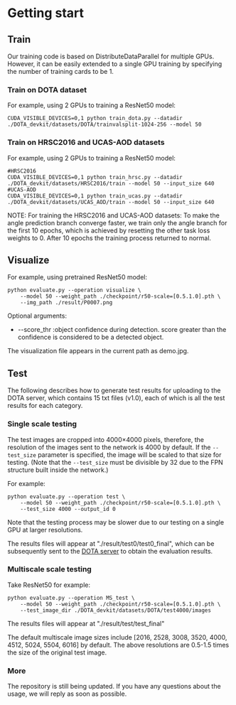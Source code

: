 # Getting start 
## Train
Our training code is based on DistributeDataParallel for multiple GPUs. However, it can be easily extended to a single GPU training by specifying the number of training cards to be 1.
### Train on DOTA dataset 
For example, using 2 GPUs to training a ResNet50 model:
```
CUDA_VISIBLE_DEVICES=0,1 python train_dota.py --datadir ./DOTA_devkit/datasets/DOTA/trainvalsplit-1024-256 --model 50 
```
### Train on HRSC2016 and UCAS-AOD datasets 
For example, using 2 GPUs to training a ResNet50 model:
```
#HRSC2016
CUDA_VISIBLE_DEVICES=0,1 python train_hrsc.py --datadir ./DOTA_devkit/datasets/HRSC2016/train --model 50 --input_size 640
#UCAS-AOD
CUDA_VISIBLE_DEVICES=0,1 python train_ucas.py --datadir ./DOTA_devkit/datasets/UCAS_AOD/train --model 50 --input_size 640
```
NOTE: For training the HRSC2016 and UCAS-AOD datasets: To make the angle prediction branch converge faster, we train only the angle branch for the first 10 epochs, which is achieved by resetting the other task loss weights to 0. After 10 epochs the training process returned to normal.

## Visualize
For example, using pretrained ResNet50 model:
```
python evaluate.py --operation visualize \
    --model 50 --weight_path ./checkpoint/r50-scale=[0.5.1.0].pth \
    --img_path ./result/P0007.png
```

Optional arguments:
* --score_thr :object confidence during detection. score greater than the confidence is considered to be a detected object.

The visualization file appears in the current path as demo.jpg.

## Test
The following describes how to generate test results for uploading to the DOTA server, which contains 15 txt files (v1.0), each of which is all the test results for each category.
### Single scale testing
The test images are cropped into 4000×4000 pixels, therefore, the resolution of the images sent to the network is 4000 by default. If the `--test_size` parameter is specified, the image will be scaled to that size for testing. (Note that the `--test_size` must be divisible by 32 due to the FPN structure built inside the network.)

For example:
```
python evaluate.py --operation test \
    --model 50 --weight_path ./checkpoint/r50-scale=[0.5.1.0].pth \
    --test_size 4000 --output_id 0
```

Note that the testing process may be slower due to our testing on a single GPU at larger resolutions.

The results files will appear at "./result/test0/test0_final", which can be subsequently sent to the [DOTA server](http://bed4rs.net:8001/login/) to obtain the evaluation results.

### Multiscale scale testing
Take ResNet50 for example:
```
python evaluate.py --operation MS_test \
    --model 50 --weight_path ./checkpoint/r50-scale=[0.5.1.0].pth \
    --test_image_dir ./DOTA_devkit/datasets/DOTA/test4000/images
```
The results files will appear at "./result/test/test_final"

The default multiscale image sizes include [2016, 2528, 3008, 3520, 4000, 4512, 5024, 5504, 6016] by default. The above resolutions are 0.5-1.5 times the size of the original test image. 

### More
The repository is still being updated. If you have any questions about the usage, we will reply as soon as possible.
